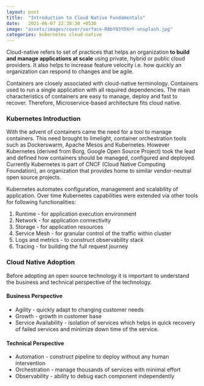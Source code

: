 ```yaml
---
layout: post
title:  "Introduction to Cloud Native Fundamentals"
date:   2021-06-07 22:30:30 +0530
image: "assets/images/cover/surface-R8bY83YDXnY-unsplash.jpg"
categories: kubernetes cloud-native
---
```


Cloud-native refers to set of practices that helps an organization **to build and manage applications at scale** using private, hybrid or public cloud providers. It also helps to increase feature velocity i.e. how quickly an organization can respond to changes and be agile.

Containers are closely associated with cloud-native terminology. Containers used to run a single application with all required dependencies. The main characteristics of containers are easy to manage, deploy and fast to recover. Therefore, Microservice-based architecture fits cloud native.

### Kubernetes Introduction

With the advent of containers came the need for a tool to manage containers. This need brought to limelight, container orchestration tools such as Dockerswarm, Apache Mesos and Kubernetes. However Kubernetes (derived from Borg, Google Open Source Project) took the lead and defined how containers should be managed, configured and deployed. Currently Kubernetes is part of CNCF (Cloud Native Computing Foundation), an organization that provides home to similar vendor-neutral open source projects.

Kubernetes automates configuration, management and scalability of application. Over time Kubernetes capabilities were extended via other tools for following functionalities:
  1. Runtime - for application execution environment
  2. Network - for application connectivity
  3. Storage - for application resources
  4. Service Mesh - for granular control of the traffic within cluster
  5. Logs and metrics - to construct observability stack
  6. Tracing - for building the full request journey

### Cloud Native Adoption

Before adopting an open source technology it is important to understand the business and technical perspective of the technology.

#### Business Perspective
  * Agility - quickly adapt to changing customer needs
  * Growth - growth in customer base
  * Service Availability - isolation of services which helps in quick recovery of failed services and minimize down time of the service.

#### Technical Perspective
 * Automation - construct pipeline to deploy without any human intervention
 * Orchestration - manage thousands of services with minimal effort
 * Observability - ability to debug each component independently
